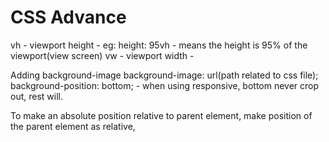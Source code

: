 # CSS Advance

vh - viewport height -
eg: height: 95vh - means the height is 95% of the viewport(view screen)
vw - viewport width -

Adding background-image
background-image: url(path related to css file);
background-position: bottom; - when using responsive, bottom never crop out, rest will.

To make an absolute position relative to parent element, make position of the parent element as relative,
